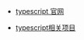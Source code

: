- [typescript 官网](https://www.tslang.cn/index.html)

- [typescript相关项目](https://github.com/semlinker/awesome-typescript)